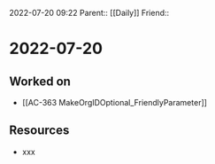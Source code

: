 2022-07-20 09:22
Parent:: [[Daily]] 
Friend:: 

# 2022-07-20

## Worked on

- [[AC-363 MakeOrgIDOptional_FriendlyParameter]]

## Resources

- xxx
